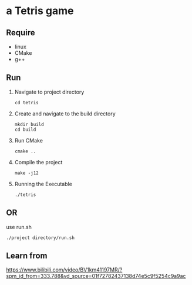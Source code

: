 # a Tetris game

## Require

- linux
- CMake
- g++

## Run

1. Navigate to  project directory

   ```
   cd tetris
   ```

   

2. Create and navigate to the build directory

   ```
   mkdir build
   cd build
   ```

   

3. Run CMake

   ```
   cmake ..
   ```

   

4. Compile the project

   ```
   make -j12
   ```

   

5. Running the Executable

   ```
   ./tetris
   ```


## OR

use run.sh

```
./project directory/run.sh
```



## Learn from

https://www.bilibili.com/video/BV1km41197MR/?spm_id_from=333.788&vd_source=01f72782437138d74e5c9f5254c9a9ac